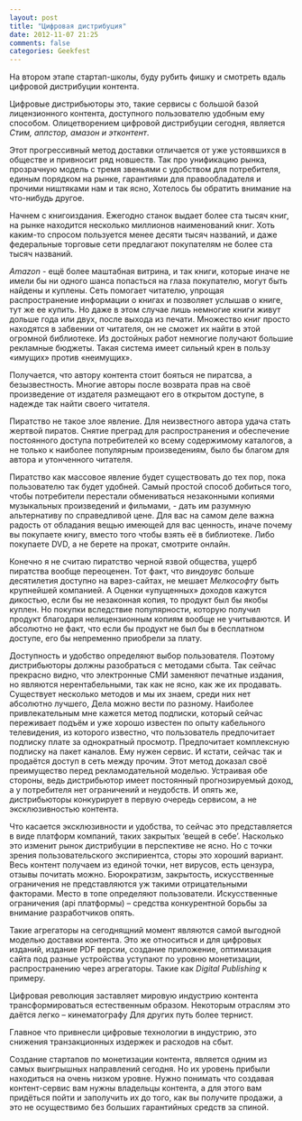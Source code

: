 ```yaml
---
layout: post
title: "Цифровая дистрибуция"
date: 2012-11-07 21:25
comments: false
categories: Geekfest
---
```

На втором этапе стартап-школы, буду рубить фишку и смотреть вдаль цифровой дистрибуции контента. 

Цифровые дистрибьюторы это, такие сервисы с большой базой лицензионного контента, доступного пользователю удобным ему способом. Олицетворением цифровой дистрибуции сегодня, является *Стим, аппстор, амазон и этконтент*.

Этот прогрессивный метод доставки отличается от уже устоявшихся в обществе и привносит ряд новшеств. Так про унификацию рынка, прозрачную модель с тремя звеньями с удобством для потребителя, единым порядком на рынке, гарантиями для правообладателя и прочими ништяками нам и так ясно, Хотелось бы обратить внимание на что-нибудь другое.
<!-- more -->

Начнем с книгоиздания. Ежегодно станок выдает более ста тысяч книг, на рынке находится несколько миллионов наименований книг. Хоть каким-то спросом пользуется менее десяти тысяч названий, и даже федеральные торговые сети предлагают покупателям не более ста тысяч названий. 

*Amazon* - ещё более маштабная витрина, и так книги, которые иначе не имели бы ни одного шанса попасться на глаза покупателю, могут быть найдены и куплены. Сеть помогает читателю, упрощая распространение информации о книгах и позволяет услышав о книге, тут же ее купить. Но даже в этом случае лишь немногие книги живут дольше года или двух, после выхода из печати. Множество книг просто находятся в забвении от читателя, он не сможет их найти в этой огромной библиотеке.  Из достойных работ немногие получают большие рекламные бюджеты. Такая система имеет сильный крен в пользу «имущих» против «неимущих».

Получается, что автору контента стоит бояться не пиратсва, а безызвестность.  Многие авторы после возврата прав на своё произведение от издателя размещают его в открытом доступе, в надежде так найти своего читателя. 

Пиратство не такое злое явление. Для неизвестного автора удача стать жертвой пиратов. Снятие преград для распространения и обеспечение постоянного доступа потребителей ко всему содержимому каталогов, а не только к наиболее популярным произведениям, было бы благом для автора и утонченного читателя.

Пиратство как массовое явление будет существовать до тех пор, пока пользователю так будет удобней. Самый простой способ добиться того, чтобы потребители перестали обмениваться незаконными копиями музыкальных произведений и фильмами, - дать им разумную альтернативу по справедливой цене.
Для вас на самом деле важна радость от обладания вещью имеющей для вас ценность, иначе почему вы покупаете книгу, вместо того чтобы взять её в библиотеке. Либо покупаете DVD, а не берете на прокат, смотрите онлайн. 

Конечно я не считаю пиратство черной язвой общества, ущерб пиратства вообще переоценен. Тот факт, что *виндоувс* больше десятилетия доступно на варез-сайтах, не мешает *Мелкософту* быть крупнейшей компанией. А Оценки «упущенных» доходов кажутся дикостью, если бы не незаконная копия, то продукт был бы якобы куплен. Но покупки вследствие популярности, которую получил продукт благодаря нелицензионным копиям вообще не учитываются.
И абсолютно не факт, что если бы продукт не был бы в бесплатном доступе, его бы непременно приобрели за плату.

Доступность и удобство определяют выбор пользователя. Поэтому дистрибьюторы должны разобраться с методами сбыта. Так сейчас прекрасно видно, что электронные СМИ заменяют печатные издания, но являются нерентабельными, так как не ясно, как же их продавать. Существует несколько методов и мы их знаем, среди них нет абсолютно лучшего, Дела можно вести по разному. Наиболее привлекательным мне кажется метод подписки, который сейчас переживает подъём и уже хорошо известен по опыту кабельного телевидения, из которого известно, что пользователь предпочитает подписку плате за однократный просмотр.  Предпочитает комплексную подписку на пакет каналов. Ему нужен сервис. И кстати, сейчас так и  продаётся доступ в сеть между прочим. Этот метод доказал своё преимущество перед рекламодательной моделью. Устраивая обе стороны, ведь дистрибьютор имеет постоянный прогнозируемый доход, а у потребителя нет ограничений и неудобств. И опять же, дистрибьюторы конкурирует в первую очередь сервисом, а не эксклюзивностью  контента.

Что касается эксклюзивности и удобства, то сейчас это представляется в виде платформ компаний, таких закрытых ‘вещей в себе’. Насколько это изменит рынок дистрибуции в перспективе не ясно. 
Но с точки зрения пользовательского экспириентса, сторы это хороший вариант. Весь контент получаем из единой точки, нет вирусов, есть цензура, отзывы почитать можно. Бюрократизм, закрытость, искусственные ограничения  не представляются уж такими отрицательными факторами. Место в топе определяют пользователи. Искусственные ограничения (api платформы) – средства конкурентной борьбы за внимание разработчиков опять.

Такие агрегаторы на сегоднящний момент являются самой выгодной моделью доставки контента. Это же относиться и для цифровых изданий, издание  PDF версии, создание приложение, оптимизация сайта под разные устройства уступают по уровню монетизации, распространению через агрегаторы. Такие как *Digital Publishing* к примеру.

Цифровая революция заставляет мировую индустрию контента трансформироваться естественным образом. Некоторым отраслям это даётся легко – кинематографу Для других путь более тернист.

Главное что привнесли цифровые технологии в индустрию, это снижения транзакционных издержек и расходов на сбыт.

Создание стартапов по монетизации контента, является одним из самых выигрышных направлений сегодня. Но их уровень прибыли находиться на очень низком уровне. Нужно понимать что создавая контент-сервис вам нужны владельцы контента, а для этого вам придёться пойти и заполучить их до того, как вы получите продажи, а это не осуществимо без больших гарантийных средств за спиной.